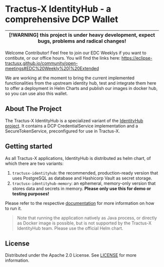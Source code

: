 # Tractus-X IdentityHub - a comprehensive DCP Wallet

| [!WARNING] this project is under heavy development, expect bugs, problems and radical changes! |
|------------------------------------------------------------------------------------------------|

Welcome Contributor! Feel free to join our EDC Weeklys if you want to contibute, or our office hours.
You will find the links here: https://eclipse-tractusx.github.io/community/open-meetings#EDC%20Weekly%20|%20Extended

We are working at the moment to bring the current implemented functionalities from the upstream identity hub, test and integrate them here to offer a deployment in Helm Charts and publish our images in docker hub, so you can use also this wallet.


## About The Project

The Tractus-X IdentityHub is a specialized variant of
the [IdentityHub project](https://github.com/eclipse-edc/IdentityHub/).
It contains a DCP CredentialService implementation and a SecureTokenService, preconfigured for use in Tractus-X.

## Getting started

As all Tractus-X applications, IdentityHub is distributed as helm chart, of which there are two variants:

1. `tractusx-identityhub`: the recommended, production-ready version that uses PostgreSQL as database and Hashicorp
   Vault as secret storage.
2. `tractusx-identityhub-memory`: an ephemeral, memory-only version that stores data and secrets in memory. **Please
   only use this for demo or testing purposes!**

Please refer to the respective [documentation](./charts/tractusx-identityhub/README.md) for more information on how to
run it.

> Note that running the application natively as Java process, or directly as Docker image is possible, but is not
> supported by the Tractus-X IdentityHub team. Please use the official Helm chart.

## License

Distributed under the Apache 2.0 License.
See [LICENSE](https://github.com/eclipse-tractusx/tractusx-edc/blob/main/LICENSE) for more information.

<!-- MARKDOWN LINKS & IMAGES -->
<!-- https://www.markdownguide.org/basic-syntax/#reference-style-links -->

[contributors-shield]: https://img.shields.io/github/contributors/eclipse-tractusx/tractusx-identityhub.svg?style=for-the-badge

[contributors-url]: https://github.com/eclipse-tractusx/tractusx-identityhub/graphs/contributors

[stars-shield]: https://img.shields.io/github/stars/eclipse-tractusx/tractusx-identityhub.svg?style=for-the-badge

[stars-url]: https://github.com/eclipse-tractusx/tractusx-identityhub/stargazers

[license-shield]: https://img.shields.io/github/license/eclipse-tractusx/tractusx-identityhub.svg?style=for-the-badge

[license-url]: https://github.com/eclipse-tractusx/tractusx-identityhub/blob/main/LICENSE

[release-shield]: https://img.shields.io/github/v/release/eclipse-tractusx/tractusx-identityhub.svg?style=for-the-badge

[release-url]: https://github.com/eclipse-tractusx/tractusx-identityhub/releases
